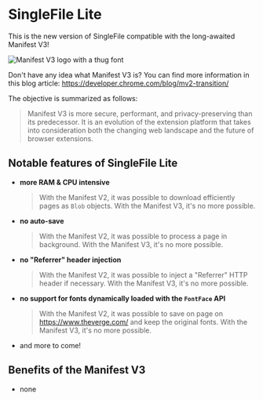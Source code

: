 # SingleFile Lite

This is the new version of SingleFile compatible with the long-awaited Manifest
V3!

![Manifest V3 logo with a thug font](https://github.com/gildas-lormeau/SingleFile-Lite/blob/main/promo.png?raw=true)

Don't have any idea what Manifest V3 is? You can find more information in this
blog article: https://developer.chrome.com/blog/mv2-transition/

The objective is summarized as follows:

> Manifest V3 is more secure, performant, and privacy-preserving than its
> predecessor. It is an evolution of the extension platform that takes into
> consideration both the changing web landscape and the future of browser
> extensions.

## Notable features of SingleFile Lite

- **more RAM & CPU intensive**

  > With the Manifest V2, it was possible to download efficiently pages as
  > `Blob` objects. With the Manifest V3, it's no more possible.

- **no auto-save**

  > With the Manifest V2, it was possible to process a page in background. With
  > the Manifest V3, it's no more possible.

- **no "Referrer" header injection**

  > With the Manifest V2, it was possible to inject a "Referrer" HTTP header if
  > necessary. With the Manifest V3, it's no more possible.

- **no support for fonts dynamically loaded with the `FontFace` API**

  > With the Manifest V2, it was possible to save on page on
  > https://www.theverge.com/ and keep the original fonts. With the Manifest V3,
  > it's no more possible.

- and more to come!

## Benefits of the Manifest V3

- none
